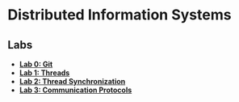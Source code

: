 # Distributed Information Systems

## Labs

- [**Lab 0: Git**](00.git/git.md#lab-0-git)
- [**Lab 1: Threads**](01.threads/threads.md#threads)
- [**Lab 2: Thread Synchronization**](02.synchronization/synchronization.md#synchronization)
- [**Lab 3: Communication Protocols**](03.communication-protocols/communication-protocols.md#communication-protocols)
